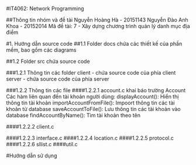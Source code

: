 #IT4062: Network Programming

##Thông tin nhóm và đề tài
Nguyễn Hoàng Hà - 20151143
Nguyễn Đào Anh Khoa - 20152014
Mã đề tài: 7 - Xây dựng chương trình quản lý danh mục địa điểm

#1. Hướng dẫn source code
##1.1 Folder docs
chứa các thiết kế của phần mềm, bao gồm các diagrams

##1.2 Folder src
chứa source code

###1.2.1 Thông tin các folder
client - chứa source code của phía client
server - chứa source code của phía server

###1.2.2 Thông tin các file
####1.2.2.1 account.c
khai báo trường Account
Các hàm liên quan đến tài khoản người dùng:
displayAccount(): Hiển thị thông tin tài khoản
importAccountFromFile(): Impoort thông tin các tài khoản từ database
saveAccountToFile(): Lưu thông tin các tài khoản vào database
findAccountByName(): Tìm tài khoản theo tên

####1.2.2.2 client.c


####1.2.2.3 interface.c
####1.2.2.4 location.c
####1.2.2.5 protocol.c
####1.2.2.6 sllist.c
####util.c

#Hướng dẫn sử dụng
